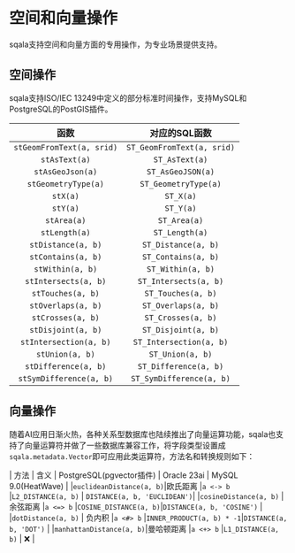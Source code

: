 # 空间和向量操作

sqala支持空间和向量方面的专用操作，为专业场景提供支持。

## 空间操作

sqala支持ISO/IEC 13249中定义的部分标准时间操作，支持MySQL和PostgreSQL的PostGIS插件。

|     函数                |      对应的SQL函数             |
|:-----------------------:|:-----------------------------:|
|`stGeomFromText(a, srid)`|`ST_GeomFromText(a, srid)`     |
|`stAsText(a)`            |`ST_AsText(a)`                 |
|`stAsGeoJson(a)`         |`ST_AsGeoJSON(a)`              |
|`stGeometryType(a)`      |`ST_GeometryType(a)`           |
|`stX(a)`                 |`ST_X(a)`                      |
|`stY(a)`                 |`ST_Y(a)`                      |
|`stArea(a)`              |`ST_Area(a)`                   |
|`stLength(a)`            |`ST_Length(a)`                 |
|`stDistance(a, b)`       |`ST_Distance(a, b)`            |
|`stContains(a, b)`       |`ST_Contains(a, b)`            |
|`stWithin(a, b)`         |`ST_Within(a, b)`              |
|`stIntersects(a, b)`     |`ST_Intersects(a, b)`          |
|`stTouches(a, b)`        |`ST_Touches(a, b)`             |
|`stOverlaps(a, b)`       |`ST_Overlaps(a, b)`            |
|`stCrosses(a, b)`        |`ST_Crosses(a, b)`             |
|`stDisjoint(a, b)`       |`ST_Disjoint(a, b)`            |
|`stIntersection(a, b)`   |`ST_Intersection(a, b)`        |
|`stUnion(a, b)`          |`ST_Union(a, b)`               |
|`stDifference(a, b)`     |`ST_Difference(a, b)`          |
|`stSymDifference(a, b)`  |`ST_SymDifference(a, b)`       |

## 向量操作

随着AI应用日渐火热，各种关系型数据库也陆续推出了向量运算功能，sqala也支持了向量运算符并做了一些数据库兼容工作，将字段类型设置成`sqala.metadata.Vector`即可应用此类运算符，方法名和转换规则如下：

|   方法                  | 含义      | PostgreSQL(pgvector插件) | Oracle 23ai       | MySQL 9.0(HeatWave)          |
|`euclideanDistance(a, b)`|欧氏距离   |`a <-> b`                |`L2_DISTANCE(a, b)` | `DISTANCE(a, b, 'EUCLIDEAN')`|
|`cosineDistance(a, b)`   |余弦距离   |`a <=> b`                |`COSINE_DISTANCE(a, b)`|`DISTANCE(a, b, 'COSINE')` |
|`dotDistance(a, b)`      | 负内积    |`a <#> b`                |`INNER_PRODUCT(a, b) * -1`|`DISTANCE(a, b, 'DOT')` |
|`manhattanDistance(a, b)`|曼哈顿距离 |`a <+> b`                |`L1_DISTANCE(a, b)`    | ❌                        |